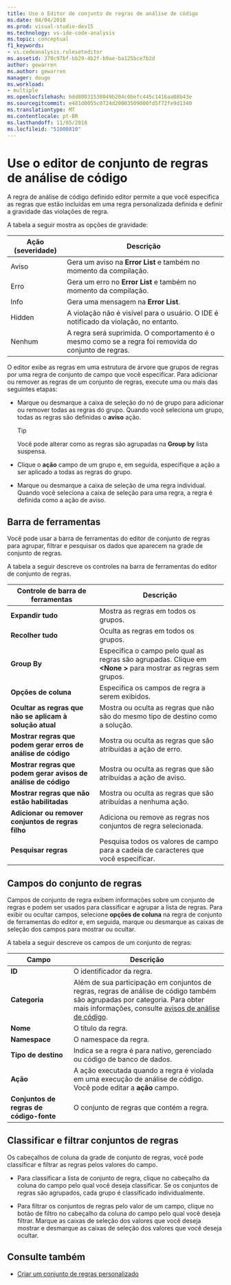 ```yaml
---
title: Use o Editor de conjunto de regras de análise de código
ms.date: 04/04/2018
ms.prod: visual-studio-dev15
ms.technology: vs-ide-code-analysis
ms.topic: conceptual
f1_keywords:
- vs.codeanalysis.ruleseteditor
ms.assetid: 370c97bf-bb29-4b2f-b9ae-ba125bce7b2d
author: gewarren
ms.author: gewarren
manager: douge
ms.workload:
- multiple
ms.openlocfilehash: bdd80031530049b204c0befc445c1416aa08b43e
ms.sourcegitcommit: e481d0055c0724d20003509000fd5f72fe9d1340
ms.translationtype: MT
ms.contentlocale: pt-BR
ms.lasthandoff: 11/05/2018
ms.locfileid: "51000810"
---
```

# <a name="use-the-code-analysis-rule-set-editor"></a>Use o editor de conjunto de regras de análise de código

A regra de análise de código definido editor permite a que você especifica as regras que estão incluídas em uma regra personalizada definida e definir a gravidade das violações de regra.

A tabela a seguir mostra as opções de gravidade:

|Ação (severidade)|Descrição|
|-|-|
|Aviso|Gera um aviso na **Error List** e também no momento da compilação.|
|Erro|Gera um erro no **Error List** e também no momento da compilação.|
|Info|Gera uma mensagem na **Error List**.|
|Hidden|A violação não é visível para o usuário. O IDE é notificado da violação, no entanto.|
|Nenhum|A regra será suprimida. O comportamento é o mesmo como se a regra foi removida do conjunto de regras.|

O editor exibe as regras em uma estrutura de árvore que grupos de regras por uma regra de conjunto de campo que você especificar. Para adicionar ou remover as regras de um conjunto de regras, execute uma ou mais das seguintes etapas:

- Marque ou desmarque a caixa de seleção do nó de grupo para adicionar ou remover todas as regras do grupo. Quando você seleciona um grupo, todas as regras são definidas o **aviso** ação.

   > [!TIP]
   > Você pode alterar como as regras são agrupadas na **Group by** lista suspensa.

- Clique o **ação** campo de um grupo e, em seguida, especifique a ação a ser aplicado a todas as regras do grupo.

- Marque ou desmarque a caixa de seleção de uma regra individual. Quando você seleciona a caixa de seleção para uma regra, a regra é definida como a ação de aviso.

## <a name="toolbar"></a>Barra de ferramentas

Você pode usar a barra de ferramentas do editor de conjunto de regras para agrupar, filtrar e pesquisar os dados que aparecem na grade de conjunto de regras.

A tabela a seguir descreve os controles na barra de ferramentas do editor de conjunto de regras.

|Controle de barra de ferramentas|Descrição|
|---------------------|-----------------|
|**Expandir tudo**|Mostra as regras em todos os grupos.|
|**Recolher tudo**|Oculta as regras em todos os grupos.|
|**Group By**|Especifica o campo pelo qual as regras são agrupadas. Clique em  **\<None >** para mostrar as regras sem grupos.|
|**Opções de coluna**|Especifica os campos de regra a serem exibidos.|
|**Ocultar as regras que não se aplicam à solução atual**|Mostra ou oculta as regras que não são do mesmo tipo de destino como a solução.|
|**Mostrar regras que podem gerar erros de análise de código**|Mostra ou oculta as regras que são atribuídas a ação de erro.|
|**Mostrar regras que podem gerar avisos de análise de código**|Mostra ou oculta as regras que são atribuídas a ação de aviso.|
|**Mostrar regras que não estão habilitadas**|Mostra ou oculta as regras que são atribuídas a nenhuma ação.|
|**Adicionar ou remover conjuntos de regras filho**|Adiciona ou remove as regras nos conjuntos de regra selecionada.|
|**Pesquisar regras**|Pesquisa todos os valores de campo para a cadeia de caracteres que você especificar.|

## <a name="rule-set-fields"></a>Campos do conjunto de regras

Campos de conjunto de regra exibem informações sobre um conjunto de regras e podem ser usados para classificar e agrupar a lista de regras. Para exibir ou ocultar campos, selecione **opções de coluna** na regra de conjunto de ferramentas do editor e, em seguida, marque ou desmarque as caixas de seleção dos campos para mostrar ou ocultar.

A tabela a seguir descreve os campos de um conjunto de regras:

|Campo|Descrição|
|-----------|-----------------|
|**ID**|O identificador da regra.|
|**Categoria**|Além de sua participação em conjuntos de regras, regras de análise de código também são agrupadas por categoria. Para obter mais informações, consulte [avisos de análise de código](../code-quality/code-analysis-for-managed-code-warnings.md).|
|**Nome**|O título da regra.|
|**Namespace**|O namespace da regra.|
|**Tipo de destino**|Indica se a regra é para nativo, gerenciado ou código de banco de dados.|
|**Ação**|A ação executada quando a regra é violada em uma execução de análise de código. Você pode editar a **ação** campo.|
|**Conjuntos de regras de código-fonte**|O conjunto de regras que contém a regra.|

## <a name="sort-and-filter-rule-sets"></a>Classificar e filtrar conjuntos de regras

Os cabeçalhos de coluna da grade de conjunto de regras, você pode classificar e filtrar as regras pelos valores do campo.

- Para classificar a lista de conjunto de regra, clique no cabeçalho da coluna do campo pelo qual você deseja classificar. Se os conjuntos de regras são agrupados, cada grupo é classificado individualmente.

- Para filtrar os conjuntos de regras pelo valor de um campo, clique no botão de filtro no cabeçalho da coluna do campo pelo qual você deseja filtrar. Marque as caixas de seleção dos valores que você deseja mostrar e desmarque as caixas de seleção dos valores que você deseja ocultar.

## <a name="see-also"></a>Consulte também

- [Criar um conjunto de regras personalizado](../code-quality/how-to-create-a-custom-rule-set.md)